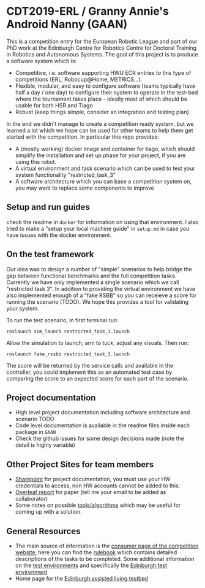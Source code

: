 # CDT2019-ERL / Granny Annie's Android Nanny (GAAN)

This is a competition entry for the European Robotic League and part of our PhD work at the Edinburgh Centre for Robotics Centre for Doctoral Training in Robotics and Autonomous Systems. The goal of this project is to produce a software system which is:

- Competitive, i.e. software supporting HWU ECR entries to this type of competitions (ERL, Robocup@Home, METRICS...).
- Flexible, modular, and easy to configure software (teams typically have half a day / one day) to configure their system to operate in the test-bed where the tournament takes place - ideally most of which should be usable for both HSR and Tiago
- Robust (keep things simple, consider an integration and testing plan)

In the end we didn't manage to create a competition ready system, but we learned a lot which we hope can be used for other teams to help them get started with the competition. In particular this repo provides:

- A (mostly working) docker image and container for tiago, which should simplify the installation and set up phase for your project, if you are using this robot.
- A virtual environment and task scenario which can be used to test your system functionality "restricted_task_3"
- A software architecture which you can base a competition system on, you may want to replace some components to improve 

## Setup and run guides

check the readme in ``docker`` for information on using that environment. I also tried to make a "setup your local machine guide" in ``setup.md`` in case you have issues with the docker environment.

## On the test framework

Our idea was to design a number of "simple" scenarios to help bridge the gap between functional benchmarks and the full competition tasks. Currently we have only implemented a single scenario which we call "restricted task 3". In addition to providing the virtual environment we have also implemented enough of a "fake RSBB" so you can receieve a score for running the scenario (TODO). We hope this provides a tool for validating your system.

To run the test scenario, in first terminal run:

```
roslaunch sim_launch restricted_task_3.launch
```

Allow the simulation to launch, arm to tuck, adjust any visuals. Then run:

```
roslaunch fake_rssbb restricted_task_3.launch
```
The score will be returned by the service calls and available in the controller, you could implement this as an automated test case by comparing the score to an expected score for each part of the scenario. 

## Project documentation

- High level project documentation including software architecture and scenario TODO
- Code level documentation is available in the readme files inside each package in ``GAAN``
- Check the github issues for some design decisions made (note the detail is highly variable)

## Other Project Sites for team members
- [Sharepoint](https://heriotwatt.sharepoint.com/sites/CDT2019-ERL) for project documentation, you must use your HW credentials to access, non HW accounts cannot be added to this.
- [Overleaf report](https://www.overleaf.com/read/tbvrxpjrnrkt) for paper (tell me your email to be added as collaborator)
- Some notes on possible [tools/algorithms](https://heriotwatt.sharepoint.com/sites/CDT2019-ERL/_layouts/15/doc.aspx?sourcedoc={c50ef375-786c-45bd-8ff7-3e8696c3442a}&action=edit) which may be useful for coming up with a solution.

## General Resources 
- The main source of information is the [consumer page of the competition website](https://www.eu-robotics.net/robotics_league/erl-consumer/about/index.html), here you can find the [rulebook](https://www.eu-robotics.net/robotics_league/upload/documents-2018/ERL_Consumer_10092018.pdf) which contains detailed descriptions of the tasks to be completed. Some additional information on the [test environments](https://www.eu-robotics.net/robotics_league/erl-consumer/certified-test-beds/index.html) and specifically the [Edinburgh test environment](https://www.eu-robotics.net/robotics_league/upload/documents-2017/ERL-SR_TestBedCertificationForm_HWU_web.pdf)
- Home page for the [Edinburgh assisted living testbed](https://ralt.hw.ac.uk/)





